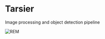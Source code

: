 # Tarsier

Image processing and object detection pipeline

![REM](http://upload.wikimedia.org/wikipedia/commons/7/7e/Bohol_Tarsier.jpg)
